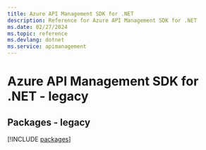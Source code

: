 ```yaml
---
title: Azure API Management SDK for .NET
description: Reference for Azure API Management SDK for .NET
ms.date: 02/27/2024
ms.topic: reference
ms.devlang: dotnet
ms.service: apimanagement
---
```

# Azure API Management SDK for .NET - legacy
## Packages - legacy
[!INCLUDE [packages](api-management-index.md)]